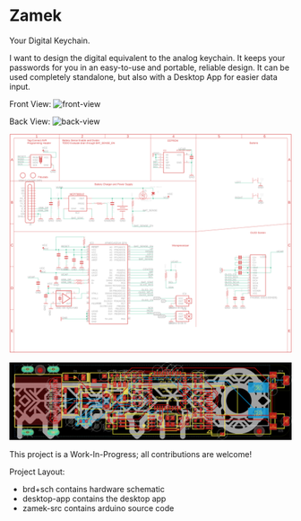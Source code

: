 # Zamek
Your Digital Keychain.

I want to design the digital equivalent to the analog keychain. It keeps your passwords for you in an easy-to-use and portable, reliable design. It can be used completely standalone, but also with a Desktop App for easier data input.

Front View:
![front-view](brd+sch/ZZamekUSBC1.jpeg)

Back View:
![back-view](brd+sch/ZZamekUSBC2.jpeg)

![schematic](brd+sch/ZamekUSBC.png)

![board](brd+sch/ZamekUSBCbrd.png)

This project is a Work-In-Progress; all contributions are welcome!

Project Layout:
* brd+sch contains hardware schematic
* desktop-app contains the desktop app
* zamek-src contains arduino source code
